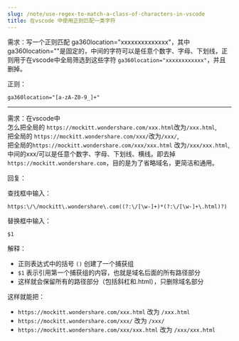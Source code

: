 ```yaml
---
slug: /note/use-regex-to-match-a-class-of-characters-in-vscode
title: 在vscode 中使用正则匹配一类字符
---
```

需求：写一个正则匹配 ga360location="xxxxxxxxxxxxxx"，其中ga360location=""是固定的，中间的字符可以是任意个数字、字母、下划线，正则用于在vscode中全局筛选到这些字符 `ga360location="xxxxxxxxxxxx"`，并且删掉。


正则：
```shell
ga360location="[a-zA-Z0-9_]+"
```

---


需求：在vscode中  
怎么把全局的 `https://mockitt.wondershare.com/xxx.html`改为`/xxx.html`,  
把全局的 `https://mockitt.wondershare.com/xxx/`改为`/xxx/`,  
把全局的`https://mockitt.wondershare.com/xxx/xxx.html` 改为`/xxx/xxx.html`,中间的xxx/可以是任意个数字、字母、下划线、横线。即去掉 `https://mockitt.wondershare.com`，目的是为了省略域名，更简洁和通用。

回复：

查找框中输入：
```regex
https:\/\/mockitt\.wondershare\.com((?:\/[\w-]+)*(?:\/[\w-]+\.html)?)
```

替换框中输入：
```regex
$1
```

解释：
- 正则表达式中的括号 `()` 创建了一个捕获组
- `$1` 表示引用第一个捕获组的内容，也就是域名后面的所有路径部分
- 这样就会保留所有的路径部分（包括斜杠和.html），只删除域名部分

这样就能把：
- `https://mockitt.wondershare.com/xxx.html` 改为 `/xxx.html`
- `https://mockitt.wondershare.com/xxx/` 改为 `/xxx/`
- `https://mockitt.wondershare.com/xxx/xxx.html` 改为 `/xxx/xxx.html`

